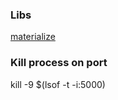 ### Libs
[materialize](https://materializecss.com/)

### Kill process on port
kill -9 $(lsof -t -i:5000)